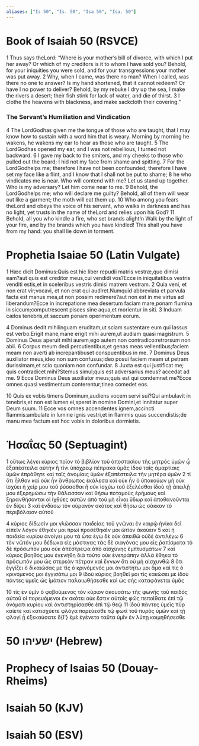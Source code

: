 ```yaml
---
aliases: ["Is 50", "Is. 50", "Isa 50", "Isa. 50"]
---
```



# Book of Isaiah 50 (RSVCE)

1 Thus says theLord: “Where is your mother’s bill of divorce, with which I put her away? Or which of my creditors is it to whom I have sold you? Behold, for your iniquities you were sold, and for your transgressions your mother was put away.
2 Why, when I came, was there no man? When I called, was there no one to answer? Is my hand shortened, that it cannot redeem? Or have I no power to deliver? Behold, by my rebuke I dry up the sea, I make the rivers a desert; their fish stink for lack of water, and die of thirst.
3 I clothe the heavens with blackness, and make sackcloth their covering.”
### The Servant’s Humiliation and Vindication
4 The LordGodhas given me the tongue of those who are taught, that I may know how to sustain with a word him that is weary. Morning by morning he wakens, he wakens my ear to hear as those who are taught.
5 The LordGodhas opened my ear, and I was not rebellious, I turned not backward.
6 I gave my back to the smiters, and my cheeks to those who pulled out the beard; I hid not my face from shame and spitting.
7 For the LordGodhelps me; therefore I have not been confounded; therefore I have set my face like a flint, and I know that I shall not be put to shame;
8 he who vindicates me is near. Who will contend with me? Let us stand up together. Who is my adversary? Let him come near to me.
9 Behold, the LordGodhelps me; who will declare me guilty? Behold, all of them will wear out like a garment; the moth will eat them up.
10 Who among you fears theLord and obeys the voice of his servant, who walks in darkness and has no light, yet trusts in the name of theLord and relies upon his God?
11 Behold, all you who kindle a fire, who set brands alight!n Walk by the light of your fire, and by the brands which you have kindled! This shall you have from my hand: you shall lie down in torment.


# Prophetia Isaiae 50 (Latin Vulgate)

1 Hæc dicit Dominus:Quis est hic liber repudii matris vestræ,quo dimisi eam?aut quis est creditor meus,cui vendidi vos?Ecce in iniquitatibus vestris venditi estis,et in sceleribus vestris dimisi matrem vestram.
2 Quia veni, et non erat vir;vocavi, et non erat qui audiret.Numquid abbreviata et parvula facta est manus mea,ut non possim redimere?aut non est in me virtus ad liberandum?Ecce in increpatione mea desertum faciam mare,ponam flumina in siccum;computrescent pisces sine aqua,et morientur in siti.
3 Induam cælos tenebris,et saccum ponam operimentum eorum.

4 Dominus dedit mihilinguam eruditam,ut sciam sustentare eum qui lassus est verbo.Erigit mane,mane erigit mihi aurem,ut audiam quasi magistrum.
5 Dominus Deus aperuit mihi aurem,ego autem non contradico:retrorsum non abii.
6 Corpus meum dedi percutientibus,et genas meas vellentibus;faciem meam non averti ab increpantibuset conspuentibus in me.
7 Dominus Deus auxiliator meus,ideo non sum confusus;ideo posui faciem meam ut petram durissimam,et scio quoniam non confundar.
8 Juxta est qui justificat me; quis contradicet mihi?Stemus simul;quis est adversarius meus? accedat ad me.
9 Ecce Dominus Deus auxiliator meus;quis est qui condemnet me?Ecce omnes quasi vestimentum conterentur;tinea comedet eos.

10 Quis ex vobis timens Dominum,audiens vocem servi sui?Qui ambulavit in tenebris,et non est lumen ei,speret in nomine Domini,et innitatur super Deum suum.
11 Ecce vos omnes accendentes ignem,accincti flammis:ambulate in lumine ignis vestri,et in flammis quas succendistis;de manu mea factum est hoc vobis:in doloribus dormietis.


# Ἠσαΐας 50 (Septuagint)

1 οὕτως λέγει κύριος ποῖον τὸ βιβλίον τοῦ ἀποστασίου τῆς μητρὸς ὑμῶν ᾧ ἐξαπέστειλα αὐτήν ἢ τίνι ὑπόχρεῳ πέπρακα ὑμᾶς ἰδοὺ ταῖς ἁμαρτίαις ὑμῶν ἐπράθητε καὶ ταῖς ἀνομίαις ὑμῶν ἐξαπέστειλα τὴν μητέρα ὑμῶν
2 τί ὅτι ἦλθον καὶ οὐκ ἦν ἄνθρωπος ἐκάλεσα καὶ οὐκ ἦν ὁ ὑπακούων μὴ οὐκ ἰσχύει ἡ χείρ μου τοῦ ῥύσασθαι ἢ οὐκ ἰσχύω τοῦ ἐξελέσθαι ἰδοὺ τῇ ἀπειλῇ μου ἐξερημώσω τὴν θάλασσαν καὶ θήσω ποταμοὺς ἐρήμους καὶ ξηρανθήσονται οἱ ἰχθύες αὐτῶν ἀπὸ τοῦ μὴ εἶναι ὕδωρ καὶ ἀποθανοῦνται ἐν δίψει
3 καὶ ἐνδύσω τὸν οὐρανὸν σκότος καὶ θήσω ὡς σάκκον τὸ περιβόλαιον αὐτοῦ

4 κύριος δίδωσίν μοι γλῶσσαν παιδείας τοῦ γνῶναι ἐν καιρῷ ἡνίκα δεῖ εἰπεῖν λόγον ἔθηκέν μοι πρωί προσέθηκέν μοι ὠτίον ἀκούειν
5 καὶ ἡ παιδεία κυρίου ἀνοίγει μου τὰ ὦτα ἐγὼ δὲ οὐκ ἀπειθῶ οὐδὲ ἀντιλέγω
6 τὸν νῶτόν μου δέδωκα εἰς μάστιγας τὰς δὲ σιαγόνας μου εἰς ῥαπίσματα τὸ δὲ πρόσωπόν μου οὐκ ἀπέστρεψα ἀπὸ αἰσχύνης ἐμπτυσμάτων
7 καὶ κύριος βοηθός μου ἐγενήθη διὰ τοῦτο οὐκ ἐνετράπην ἀλλὰ ἔθηκα τὸ πρόσωπόν μου ὡς στερεὰν πέτραν καὶ ἔγνων ὅτι οὐ μὴ αἰσχυνθῶ
8 ὅτι ἐγγίζει ὁ δικαιώσας με τίς ὁ κρινόμενός μοι ἀντιστήτω μοι ἅμα καὶ τίς ὁ κρινόμενός μοι ἐγγισάτω μοι
9 ἰδοὺ κύριος βοηθεῖ μοι τίς κακώσει με ἰδοὺ πάντες ὑμεῖς ὡς ἱμάτιον παλαιωθήσεσθε καὶ ὡς σὴς καταφάγεται ὑμᾶς

10 τίς ἐν ὑμῖν ὁ φοβούμενος τὸν κύριον ἀκουσάτω τῆς φωνῆς τοῦ παιδὸς αὐτοῦ οἱ πορευόμενοι ἐν σκότει οὐκ ἔστιν αὐτοῖς φῶς πεποίθατε ἐπὶ τῷ ὀνόματι κυρίου καὶ ἀντιστηρίσασθε ἐπὶ τῷ θεῷ
11 ἰδοὺ πάντες ὑμεῖς πῦρ καίετε καὶ κατισχύετε φλόγα πορεύεσθε τῷ φωτὶ τοῦ πυρὸς ὑμῶν καὶ τῇ φλογί ᾗ ἐξεκαύσατε δ{I'} ἐμὲ ἐγένετο ταῦτα ὑμῖν ἐν λύπῃ κοιμηθήσεσθε


# 50 ישעיהו (Hebrew)


# Prophecy of Isaias 50 (Douay-Rheims)


# Isaiah 50 (KJV)


# Isaiah 50 (ESV)

